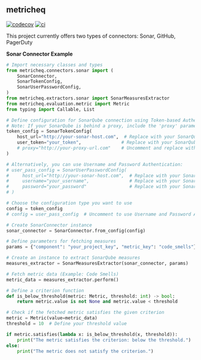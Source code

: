 ## metricheq
[![codecov](https://codecov.io/gh/YounesOMK/metricheq/graph/badge.svg?token=UCFOOO5F69)](https://codecov.io/gh/YounesOMK/metricheq)
[![ci](https://github.com/YounesOMK/metricheq/actions/workflows/ci.yml/badge.svg)](https://github.com/YounesOMK/metricheq/actions/workflows/ci.yml)

This project currently offers two types of connectors: Sonar, GitHub, PagerDuty

**Sonar Connector Example**

```python
# Import necessary classes and types
from metricheq.connectors.sonar import (
    SonarConnector,
    SonarTokenConfig,
    SonarUserPasswordConfig,
)
from metricheq.extractors.sonar import SonarMeasuresExtractor
from metricheq.evaluation.metric import Metric
from typing import Callable, List

# Define configuration for SonarQube connection using Token-based Authentication
# Note: If your SonarQube is behind a proxy, include the 'proxy' parameter in the configuration.
token_config = SonarTokenConfig(
    host_url="http://your-sonar-host.com",  # Replace with your SonarQube host URL
    user_token="your_token",               # Replace with your SonarQube user token
    # proxy="http://your-proxy-url.com"    # Uncomment and replace with your proxy URL if needed
)

# Alternatively, you can use Username and Password Authentication:
# user_pass_config = SonarUserPasswordConfig(
#     host_url="http://your-sonar-host.com",  # Replace with your SonarQube host URL
#     username="your_username",               # Replace with your SonarQube username
#     password="your_password"                # Replace with your SonarQube password
# )

# Choose the configuration type you want to use
config = token_config
# config = user_pass_config  # Uncomment to use Username and Password Authentication

# Create SonarConnector instance
sonar_connector = SonarConnector.from_config(config)

# Define parameters for fetching measures
params = {"component": "your_project_key", "metric_key": "code_smells"}

# Create an instance to extract SonarQube measures
measures_extractor = SonarMeasuresExtractor(sonar_connector, params)

# Fetch metric data (Example: Code Smells)
metric_data = measures_extractor.perform()

# Define a criterion function
def is_below_threshold(metric: Metric, threshold: int) -> bool:
    return metric.value is not None and metric.value < threshold

# Check if the fetched metric satisfies the given criterion
metric = Metric(value=metric_data)
threshold = 10  # Define your threshold value

if metric.satisfies(lambda x: is_below_threshold(x, threshold)):
    print("The metric satisfies the criterion: below the threshold.")
else:
    print("The metric does not satisfy the criterion.")
```
